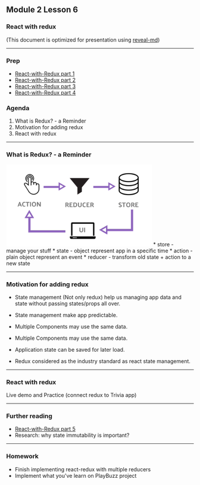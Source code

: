 ## Module 2 Lesson 6
### React with redux
(This document is optimized for presentation using [reveal-md](https://github.com/webpro/reveal-md))

---

### Prep
* [React-with-Redux part 1](https://www.youtube.com/watch?v=eT7Pk7rOb2c)
* [React-with-Redux part 2](https://www.youtube.com/watch?v=86q4LyE8h3E)
* [React-with-Redux part 3](https://www.youtube.com/watch?v=V-WtkWvJyK4)
* [React-with-Redux part 4](https://www.youtube.com/watch?v=V-WtkWvJyK4)

### Agenda
1. What is Redux? - a Reminder
2. Motivation for adding redux
3. React with redux

---
### What is Redux? - a Reminder

<img src="./assets/redux.png" height="220px">
* store - manage your stuff
* state - object represent app in a specific time
* action - plain object represent an event
* reducer - transform old state + action to a new state

---
### Motivation for adding redux

* State management (Not only redux) help us managing app data 
and state without passing states/props all over.
<!-- .element: class="fragment" -->

* State management make app predictable.
<!-- .element: class="fragment" -->

* Multiple Components may use the same data.
<!-- .element: class="fragment" -->

* Multiple Components may use the same data.
<!-- .element: class="fragment" -->

* Application state can be saved for later load.
<!-- .element: class="fragment" -->

* Redux considered as the industry standard as react state management.
<!-- .element: class="fragment" -->

---

### React with redux
Live demo and Practice
(connect redux to Trivia app)

---

### Further reading
* [React-with-Redux part 5](https://www.youtube.com/watch?v=xBYKraiCHVA)
* Research: why state immutability is important?

---

### Homework
* Finish implementing react-redux with multiple reducers
* Implement what you've learn on PlayBuzz project